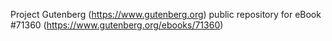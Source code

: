 Project Gutenberg (https://www.gutenberg.org) public repository
for eBook #71360 (https://www.gutenberg.org/ebooks/71360)
